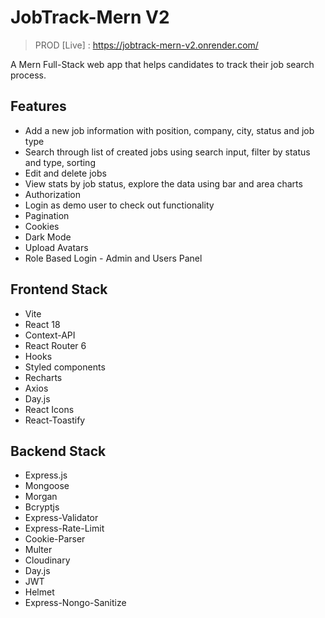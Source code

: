 # JobTrack-Mern V2

> PROD [Live] : https://jobtrack-mern-v2.onrender.com/

A Mern Full-Stack web app that helps candidates to track their job search process.

## Features

- Add a new job information with position, company, city, status and job type
- Search through list of created jobs using search input, filter by status and type, sorting
- Edit and delete jobs
- View stats by job status, explore the data using bar and area charts
- Authorization
- Login as demo user to check out functionality
- Pagination
- Cookies
- Dark Mode
- Upload Avatars
- Role Based Login - Admin and Users Panel 

## Frontend Stack
- Vite
- React 18
- Context-API
- React Router 6
- Hooks
- Styled components
- Recharts
- Axios
- Day.js
- React Icons
- React-Toastify

## Backend Stack
- Express.js
- Mongoose
- Morgan
- Bcryptjs
- Express-Validator
- Express-Rate-Limit
- Cookie-Parser
- Multer
- Cloudinary
- Day.js
- JWT
- Helmet
- Express-Nongo-Sanitize



